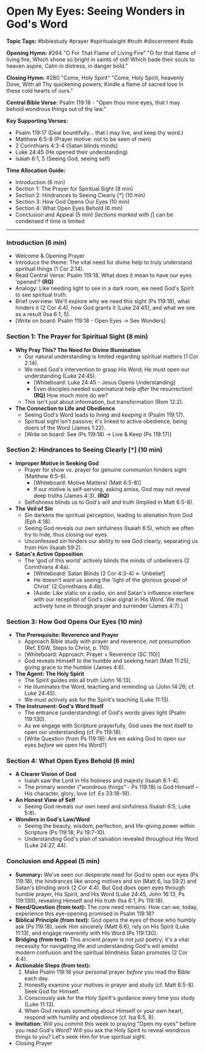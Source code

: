 # Open My Eyes: Seeing Wonders in God's Word

**Topic Tags:** #biblestudy #prayer #spiritualsight #truth #discernment #sda

**Opening Hymn:** #264 "O For That Flame of Living Fire"
"O for that flame of living fire, Which shone so bright in saints of old! Which bade their souls to heaven aspire, Calm in distress, in danger bold."

**Closing Hymn:** #280 "Come, Holy Spirit"
"Come, Holy Spirit, heavenly Dove, With all Thy quickening powers; Kindle a flame of sacred love In these cold hearts of ours."

**Central Bible Verse:** Psalm 119:18 - "Open thou mine eyes, that I may behold wondrous things out of thy law."

**Key Supporting Verses:**
*   Psalm 119:17 (Deal bountifully... that I may live, and keep thy word.)
*   Matthew 6:5-8 (Prayer motive: not to be seen of men)
*   2 Corinthians 4:3-4 (Satan blinds minds)
*   Luke 24:45 (He opened their understanding)
*   Isaiah 6:1, 5 (Seeing God, seeing self)

**Time Allocation Guide:**
- Introduction (6 min)
- Section 1: The Prayer for Spiritual Sight (8 min)
- Section 2: Hindrances to Seeing Clearly [*] (10 min)
- Section 3: How God Opens Our Eyes (10 min)
- Section 4: What Open Eyes Behold (6 min)
- Conclusion and Appeal (5 min)
*Sections marked with [*] can be condensed if time is limited

---

### Introduction (6 min)

-   Welcome & Opening Prayer
-   Introduce the theme: The vital need for *divine* help to truly understand spiritual things (1 Cor 2:14).
-   Read Central Verse: Psalm 119:18. What does it mean to have our eyes 'opened'? **(RQ)**
-   Analogy: Like needing light to see in a dark room, we need God's Spirit to see spiritual truth.
-   Brief overview: We'll explore why we need this sight (Ps 119:18), what hinders it (2 Cor 4:4), how God grants it (Luke 24:45), and what we see as a result (Isa 6:1, 5).
-   [Write on board: Psalm 119:18 - Open Eyes -> See Wonders]

### Section 1: The Prayer for Spiritual Sight (8 min)

-   **Why Pray This? The Need for Divine Illumination**
    -   Our natural understanding is limited regarding spiritual matters (1 Cor 2:14).
    -   We need God's intervention to grasp His Word; He must open our understanding (Luke 24:45).
        -   [Whiteboard: Luke 24:45 - Jesus Opens Understanding]
        -   Even disciples needed supernatural help *after* the resurrection! **(RQ)** How much more do we?
    -   This isn't just about information, but transformation (Rom 12:2).
-   **The Connection to Life and Obedience**
    -   Seeing God's Word leads to *living* and *keeping* it (Psalm 119:17).
    -   Spiritual sight isn't passive; it's linked to active obedience, being doers of the Word (James 1:22).
    -   [Write on board: See (Ps 119:18) -> Live & Keep (Ps 119:17)]

### Section 2: Hindrances to Seeing Clearly [*] (10 min)

-   **Improper Motive in Seeking God**
    -   Prayer for show vs. prayer for genuine communion hinders sight (Matthew 6:5-8).
        -   [Whiteboard: Motive Matters! (Matt 6:5-8)]
        -   If our motive is self-serving, asking amiss, God may not reveal deep truths (James 4:3). **(RQ)**
    -   Selfishness blinds us to God's will and truth (Implied in Matt 6:5-8).
-   **The Veil of Sin**
    -   Sin darkens the spiritual perception, leading to alienation from God (Eph 4:18).
    -   Seeing God reveals our own sinfulness (Isaiah 6:5), which we often try to hide, thus closing our eyes.
    -   Unconfessed sin hinders our ability to see God clearly, separating us from Him (Isaiah 59:2).
-   **Satan's Active Opposition**
    -   The 'god of this world' actively blinds the minds of unbelievers (2 Corinthians 4:4a).
        -   [Whiteboard: Satan Blinds (2 Cor 4:3-4) <- Unbelief]
        -   He doesn't want us seeing the 'light of the glorious gospel of Christ' (2 Corinthians 4:4b).
        -   [Aside: Like static on a radio, sin and Satan's influence interfere with our reception of God's clear signal in His Word. We must actively tune in through prayer and surrender (James 4:7).]

### Section 3: How God Opens Our Eyes (10 min)

-   **The Prerequisite: Reverence and Prayer**
    -   Approach Bible study with prayer and reverence, not presumption (Ref. EGW, Steps to Christ, p. 110).
    -   [Whiteboard: Approach: Prayer + Reverence (SC 110)]
    -   God reveals Himself to the humble and seeking heart (Matt 11:25), giving grace to the humble (James 4:6).
-   **The Agent: The Holy Spirit**
    -   The Spirit guides into all truth (John 16:13).
    -   He illuminates the Word, teaching and reminding us (John 14:26; cf. Luke 24:45).
    -   We must actively ask for the Spirit's teaching (Luke 11:13).
-   **The Instrument: God's Word Itself**
    -   The entrance (understanding) of God's words gives light (Psalm 119:130).
    -   As we engage with Scripture prayerfully, God uses the text itself to open our understanding (cf. Ps 119:18).
    -   [Write Question (from Ps 119:18): Are we asking God to open our eyes *before* we open His Word?]

### Section 4: What Open Eyes Behold (6 min)

-   **A Clearer Vision of God**
    -   Isaiah saw the Lord in His holiness and majesty (Isaiah 6:1-4).
    -   The primary wonder ("wondrous things" - Ps 119:18) is God Himself – His character, glory, love (cf. Ex 33:18-19).
-   **An Honest View of Self**
    -   Seeing God reveals our own need and sinfulness (Isaiah 6:5; Luke 5:8).
-   **Wonders in God's Law/Word**
    -   Seeing the beauty, wisdom, perfection, and life-giving power within Scripture (Ps 119:18; Ps 19:7-10).
    -   Understanding God's plan of salvation revealed throughout His Word (Luke 24:27, 44).

### Conclusion and Appeal (5 min)

-   **Summary:** We've seen our desperate need for God to open our eyes (Ps 119:18), the hindrances like wrong motives and sin (Matt 6, Isa 59:2) and Satan's blinding work (2 Cor 4:4). But God *does* open eyes through humble prayer, His Spirit, and His Word (Luke 24:45, John 16:13, Ps 119:130), revealing Himself and His truth (Isa 6:1, Ps 119:18).
-   **Need/Question (from text):** The core need remains: How can *we*, today, experience this eye-opening promised in Psalm 119:18?
-   **Biblical Principle (from text):** God opens the eyes of those who humbly ask (Ps 119:18), seek Him sincerely (Matt 6:6), rely on His Spirit (Luke 11:13), and engage reverently with His Word (Ps 119:130).
-   **Bridging (from text):** This ancient prayer is not just poetry; it's a vital necessity for navigating life and understanding God's will amidst modern confusion and the spiritual blindness Satan promotes (2 Cor 4:4).
-   **Actionable Steps (from text):**
    1.  Make Psalm 119:18 your personal prayer *before* you read the Bible each day.
    2.  Honestly examine your motives in prayer and study (cf. Matt 6:5-8). Seek God for Himself.
    3.  Consciously ask for the Holy Spirit's guidance every time you study (Luke 11:13).
    4.  When God reveals something about Himself or your own heart, respond with humility and obedience (cf. Isa 6:5, 8).
-   **Invitation:** Will you commit this week to praying "Open my eyes" before you read God's Word? Will you ask the Holy Spirit to reveal wondrous things to you? Let's seek Him for true spiritual sight.
-   Closing Prayer